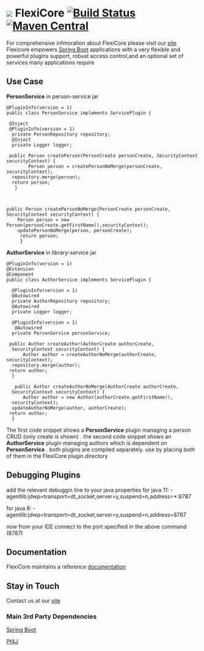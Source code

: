 



# ![](https://support.wizzdi.com/wp-content/uploads/2020/05/flexicore-icon-extra-small.png) FlexiCore [![Build Status](https://jenkins.wizzdi.com/buildStatus/icon?job=FlexiCore)](https://jenkins.wizzdi.com/job/FlexiCore/)[![Maven Central](https://img.shields.io/maven-central/v/com.wizzdi/flexicore-api.svg?label=Maven%20Central)](https://search.maven.org/search?q=g:%22com.wizzdi%22%20AND%20a:%22flexicore-api%22)


For comprehensive infmoration about FlexiCore please visit our [site](http://wizzdi.com/)
Flexicore empowers [Spring Boot]([https://github.com/spring-projects/spring-boot](https://github.com/spring-projects/spring-boot)) applications with a very flexible and powerful plugins support, robust access control,and an optional set of services many applications require

## Use Case

**PersonService** in person-service jar

    @PluginInfo(version = 1)  
    public class PersonService implements ServicePlugin {  
      
     @Inject  
     @PluginInfo(version = 1)  
      private PersonRepository repository;  
      @Inject  
      private Logger logger;  
      
     public Person createPerson(PersonCreate personCreate, SecurityContext securityContext) {  
            Person person = createPersonNoMerge(personCreate, securityContext);  
      repository.merge(person);  
      return person;  
       }  


  
    public Person createPersonNoMerge(PersonCreate personCreate, SecurityContext securityContext) {  
        Person person = new Person(personCreate.getFirstName(),securityContext);  
        updatePersonNoMerge(person, personCreate); 
         return person;  
         }
  

  

**AuthorService** in library-service jar

    @PluginInfo(version = 1)  
    @Extension  
    @Component  
    public class AuthorService implements ServicePlugin {  
      
      @PluginInfo(version = 1)  
      @Autowired  
      private AuthorRepository repository;  
      @Autowired  
      private Logger logger;  
      
      @PluginInfo(version = 1)  
       @Autowired  
      private PersonService personService;  
      
     public Author createAuthor(AuthorCreate authorCreate,  
      SecurityContext securityContext) {  
          Author author = createAuthorNoMerge(authorCreate, securityContext);  
      repository.merge(author);  
     return author;  
      }  
      
       public Author createAuthorNoMerge(AuthorCreate authorCreate,  
      SecurityContext securityContext) {  
          Author author = new Author(authorCreate.getFirstName(),  
      securityContext);  
      updateAuthorNoMerge(author, authorCreate);  
     return author;  
      }
The first code snippet shows a **PersonService** plugin managing a person CRUD (only create is shown) . the second code sinppet shows an **AuthorService** plugin managing authors which is dependent on **PersonService** . both plugins are compiled separately. use by placing both of them in the FlexiCore plugin directory 

## Debugging Plugins
add the relevant debuggin line to your java properties
for java 11: 
-agentlib:jdwp=transport=dt_socket,server=y,suspend=n,address=*:8787

for java 8:
-agentlib:jdwp=transport=dt_socket,server=y,suspend=n,address=8787

now from your IDE connect to the port specified in the above command (8787)


## Documentation

FlexiCore maintains a reference [documentation ](https://support.wizzdi.com)

## Stay in Touch
Contact us at our [site](http://wizzdi.com/)


### Main 3rd Party Dependencies

[Spring Boot](https://github.com/spring-projects/spring-boot)

[Pf4J](https://github.com/pf4j/pf4j)
